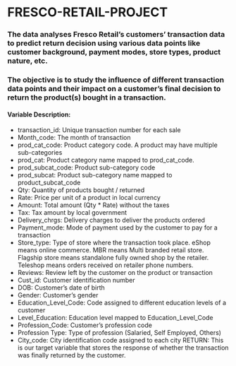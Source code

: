 # FRESCO-RETAIL-PROJECT
### The data analyses Fresco Retail’s customers’ transaction data to predict return decision using various data points like customer background, payment modes, store types, product nature, etc. 
### The objective is to study the influence of different transaction data points and their impact on a customer’s final decision to return the product(s) bought in a transaction.

#### Variable Description:
* transaction_id: Unique transaction number for each sale
* Month_code: The month of transaction
* prod_cat_code: Product category code. A product may have multiple sub-categories
* prod_cat: Product category name mapped to prod_cat_code.
* prod_subcat_code: Product sub-category code
* prod_subcat: Product sub-category name mapped to product_subcat_code
* Qty: Quantity of products bought / returned
* Rate: Price per unit of a product in local currency
* Amount: Total amount (Qty * Rate) without the taxes
* Tax: Tax amount by local government
* Delivery_chrgs: Delivery charges to deliver the products ordered
* Payment_mode: Mode of payment used by the customer to pay for a transaction
* Store_type: Type of store where the transaction took place. eShop means online commerce. MBR means Multi branded retail store. Flagship store means standalone fully owned shop by the retailer. Teleshop means orders received on retailer phone numbers.
* Reviews: Review left by the customer on the product or transaction
* Cust_id: Customer identification number
* DOB: Customer’s date of birth
* Gender: Customer’s gender
* Education_Level_Code: Code assigned to different education levels of a customer
* Level_Education: Education level mapped to Education_Level_Code
* Profession_Code: Customer’s profession code
* Profession Type: Type of profession (Salaried, Self Employed, Others)
* City_code: City identification code assigned to each city RETURN: This is our target variable that stores the response of whether the transaction was finally returned by the customer.

